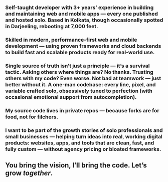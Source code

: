 <!--
**apxdgtl/apxdgtl** is a ✨ _special_ ✨ repository because its `README.md` (this file) appears on your GitHub profile.

Here are some ideas to get you started:

- 🔭 I’m currently working on ...
- 🌱 I’m currently learning ...
- 👯 I’m looking to collaborate on ...
- 🤔 I’m looking for help with ...
- 💬 Ask me about ...
- 📫 How to reach me: ...
- 😄 Pronouns: ...
- ⚡ Fun fact: ...
-->


### Self-taught developer with 3+ years’ experience in building and maintaining web and mobile apps — every one published and hosted solo. Based in Kolkata, though occasionally spotted in Darjeeling, rebooting at 7,000 feet.

### Skilled in modern, performance-first web and mobile development — using proven frameworks and cloud backends to build fast and scalable products ready for real-world use.

### Single source of truth isn’t just a principle — it’s a survival tactic. Asking others where things are? No thanks. Trusting others with my code? Even worse. Not bad at teamwork — just better without it. A one-man codebase: every line, pixel, and variable crafted solo, obsessively tuned to perfection (with occasional emotional support from autocompletion).
### My source code lives in private repos — because forks are for food, not for filchers.

### I want to be part of the growth stories of solo professionals and small businesses — helping turn ideas into real, working digital products: websites, apps, and tools that are clean, fast, and fully custom — without agency pricing or bloated frameworks.

## You bring the vision, I’ll bring the code. Let’s grow *together*.

